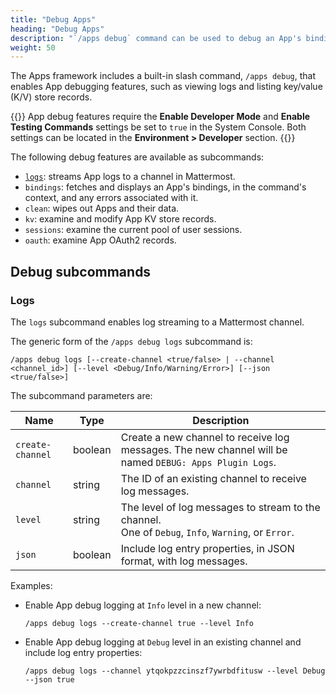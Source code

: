 ```yaml
---
title: "Debug Apps"
heading: "Debug Apps"
description: "`/apps debug` command can be used to debug an App's bindings, KV store records, view the logs, etc."
weight: 50
---
```

The Apps framework includes a built-in slash command, `/apps debug`, that enables App debugging features, such as viewing logs and listing key/value (K/V) store records.

{{<note>}}
App debug features require the **Enable Developer Mode** and **Enable Testing Commands** settings be set to `true` in the System Console. Both settings can be located in the **Environment > Developer** section.
{{</note>}}

The following debug features are available as subcommands:

- [`logs`](#logs): streams App logs to a channel in Mattermost.
- `bindings`: fetches and displays an App's bindings, in the command's context, and any errors associated with it.
- `clean`: wipes out Apps and their data.
- `kv`: examine and modify App KV store records.
- `sessions`: examine the current pool of user sessions.
- `oauth`: examine App OAuth2 records.

## Debug subcommands

### Logs

The `logs` subcommand enables log streaming to a Mattermost channel.

The generic form of the `/apps debug logs` subcommand is:

```
/apps debug logs [--create-channel <true/false> | --channel <channel_id>] [--level <Debug/Info/Warning/Error>] [--json <true/false>]
```

The subcommand parameters are:

| Name             | Type    | Description                                                                                            |
|------------------|---------|--------------------------------------------------------------------------------------------------------|
| `create-channel` | boolean | Create a new channel to receive log messages. The new channel will be named `DEBUG: Apps Plugin Logs`. |
| `channel`        | string  | The ID of an existing channel to receive log messages.                                                 |
| `level`          | string  | The level of log messages to stream to the channel.<br/>One of `Debug`, `Info`, `Warning`, or `Error`. |
| `json`           | boolean | Include log entry properties, in JSON format, with log messages.                                       |


Examples:

- Enable App debug logging at `Info` level in a new channel:

  ```
  /apps debug logs --create-channel true --level Info
  ```

- Enable App debug logging at `Debug` level in an existing channel and include log entry properties:

  ```
  /apps debug logs --channel ytqokpzzcinszf7ywrbdfitusw --level Debug --json true 
  ```
